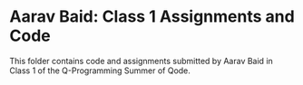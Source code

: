# Aarav Baid: Class 1 Assignments and Code
This folder contains code and assignments submitted by Aarav Baid in Class 1 of the Q-Programming Summer of Qode.